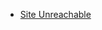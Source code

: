 - [Site Unreachable](https://developers.weixin.qq.com/community/minihome/doc/0008ea401c89c02cff2d1345051001)